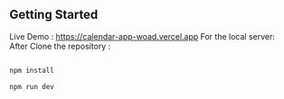 ## Getting Started

Live Demo : https://calendar-app-woad.vercel.app
For the local server:
After Clone the repository :

```bash

npm install

npm run dev
```
